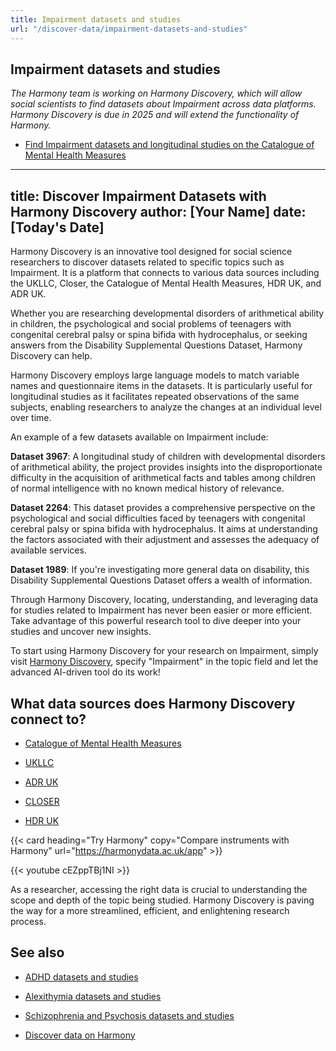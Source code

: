 ```yaml
---
title: Impairment datasets and studies
url: "/discover-data/impairment-datasets-and-studies"
---
```


## Impairment datasets and studies

*The Harmony team is working on Harmony Discovery, which will allow social scientists to find datasets about Impairment across data platforms. Harmony Discovery is due in 2025 and will extend the functionality of Harmony.*

* [Find Impairment datasets and longitudinal studies on the Catalogue of Mental Health Measures](https://www.cataloguementalhealth.ac.uk/?content=search&query=Topic:impairment)

---
title: Discover Impairment Datasets with Harmony Discovery
author: [Your Name]
date: [Today's Date]
---

Harmony Discovery is an innovative tool designed for social science researchers to discover datasets related to specific topics such as Impairment. It is a platform that connects to various data sources including the UKLLC, Closer, the Catalogue of Mental Health Measures, HDR UK, and ADR UK. 

Whether you are researching developmental disorders of arithmetical ability in children, the psychological and social problems of teenagers with congenital cerebral palsy or spina bifida with hydrocephalus, or seeking answers from the Disability Supplemental Questions Dataset, Harmony Discovery can help.

Harmony Discovery employs large language models to match variable names and questionnaire items in the datasets. It is particularly useful for longitudinal studies as it facilitates repeated observations of the same subjects, enabling researchers to analyze the changes at an individual level over time. 

An example of a few datasets available on Impairment include:

**Dataset 3967**: A longitudinal study of children with developmental disorders of arithmetical ability, the project provides insights into the disproportionate difficulty in the acquisition of arithmetical facts and tables among children of normal intelligence with no known medical history of relevance.

**Dataset 2264**: This dataset provides a comprehensive perspective on the psychological and social difficulties faced by teenagers with congenital cerebral palsy or spina bifida with hydrocephalus. It aims at understanding the factors associated with their adjustment and assesses the adequacy of available services.

**Dataset 1989**: If you're investigating more general data on disability, this Disability Supplemental Questions Dataset offers a wealth of information.

Through Harmony Discovery, locating, understanding, and leveraging data for studies related to Impairment has never been easier or more efficient. Take advantage of this powerful research tool to dive deeper into your studies and uncover new insights.

To start using Harmony Discovery for your research on Impairment, simply visit [Harmony Discovery](https://www.harmony.ac.uk), specify "Impairment" in the topic field and let the advanced AI-driven tool do its work!


## What data sources does Harmony Discovery connect to?

* [Catalogue of Mental Health Measures](https://www.cataloguementalhealth.ac.uk/)

* [UKLLC](https://explore.ukllc.ac.uk)

* [ADR UK](https://www.adruk.org/data-access/data-catalogue/)

* [CLOSER](https://closer.ac.uk/)

* [HDR UK](https://www.healthdatagateway.org/)

{{< card heading="Try Harmony" copy="Compare instruments with Harmony" url="https://harmonydata.ac.uk/app" >}}

{{< youtube cEZppTBj1NI >}}


As a researcher, accessing the right data is crucial to understanding the scope and depth of the topic being studied. Harmony Discovery is paving the way for a more streamlined, efficient, and enlightening research process.

## See also

* [ADHD datasets and studies](/discover-data/adhd-datasets-and-studies)

* [Alexithymia datasets and studies](/discover-data/alexithymia-datasets-and-studies)

* [Schizophrenia and Psychosis datasets and studies](/discover-data/schizophrenia-and-psychosis-datasets-and-studies)

* [Discover data on Harmony](/discover-data/)